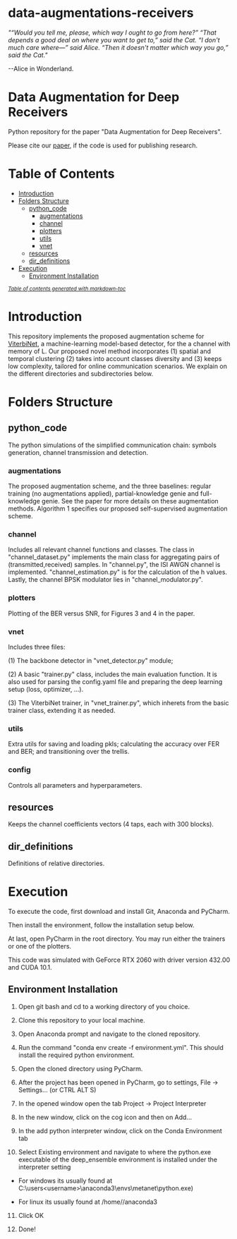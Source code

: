 # data-augmentations-receivers

*"“Would you tell me, please, which way I ought to go from here?” “That depends a good deal on where you want to get to,” said the Cat. “I don't much care where—” said Alice. “Then it doesn't matter which way you go,” said the Cat."* 

--Alice in Wonderland.

# Data Augmentation for Deep Receivers

Python repository for the paper "Data Augmentation for Deep Receivers".

Please cite our [paper](https://ieeexplore.ieee.org/abstract/document/9833983/), if the code is used for publishing research.

# Table of Contents

- [Introduction](#introduction)
- [Folders Structure](#folders-structure)
  * [python_code](#python_code)
    + [augmentations](#augmentations)
    + [channel](#channel)
    + [plotters](#plotters)
    + [utils](#utils)
    + [vnet](#vnet)
  * [resources](#resources)
  * [dir_definitions](#dir_definitions)
- [Execution](#execution)
  * [Environment Installation](#environment-installation)

<small><i><a href='http://ecotrust-canada.github.io/markdown-toc/'>Table of contents generated with markdown-toc</a></i></small>

# Introduction

This repository implements the proposed augmentation scheme for [ViterbiNet](https://ieeexplore.ieee.org/document/8815457), a machine-learning model-based detector, for the a channel with memory of L. Our proposed novel method incorporates (1) spatial and temporal clustering (2) takes into account classes diversity and (3) keeps low complexity, tailored for online communication scenarios. We explain on the different directories and subdirectories below.

# Folders Structure

## python_code 

The python simulations of the simplified communication chain: symbols generation, channel transmission and detection.

### augmentations

The proposed augmentation scheme, and the three baselines: regular training (no augmentations applied), partial-knowledge genie and full-knowledge genie. See the paper for more details on these augmentation methods. Algorithm 1 specifies our proposed self-supervised augmentation scheme.

### channel 

Includes all relevant channel functions and classes. The class in "channel_dataset.py" implements the main class for aggregating pairs of (transmitted,received) samples. 
In "channel.py", the ISI AWGN channel is implemented. "channel_estimation.py" is for the calculation of the h values. Lastly, the channel BPSK modulator lies in "channel_modulator.py".

### plotters

Plotting of the BER versus SNR, for Figures 3 and 4 in the paper.

### vnet 

Includes three files:

(1) The backbone detector in "vnet_detector.py" module;

(2) A basic "trainer.py" class, includes the main evaluation function. It is also used for parsing the config.yaml file and preparing the deep learning setup (loss, optimizer, ...).

(3) The ViterbiNet trainer, in "vnet_trainer.py", which inherets from the basic trainer class, extending it as needed.

### utils

Extra utils for saving and loading pkls; calculating the accuracy over FER and BER; and transitioning over the trellis.

### config

Controls all parameters and hyperparameters.

## resources

Keeps the channel coefficients vectors (4 taps, each with 300 blocks).

## dir_definitions 

Definitions of relative directories.

# Execution

To execute the code, first download and install Git, Anaconda and PyCharm.

Then install the environment, follow the installation setup below. 

At last, open PyCharm in the root directory. You may run either the trainers or one of the plotters.

This code was simulated with GeForce RTX 2060 with driver version 432.00 and CUDA 10.1. 

## Environment Installation

1. Open git bash and cd to a working directory of you choice.

2. Clone this repository to your local machine.

3. Open Anaconda prompt and navigate to the cloned repository.

4. Run the command "conda env create -f environment.yml". This should install the required python environment.

5. Open the cloned directory using PyCharm.

6. After the project has been opened in PyCharm, go to settings, File -> Settings... (or CTRL ALT S)

7. In the opened window open the tab Project -> Project Interpreter

8. In the new window, click on the cog icon and then on Add...

9. In the add python interpreter window, click on the Conda Environment tab

10. Select Existing environment and navigate to where the python.exe executable of the deep_ensemble environment is installed under the interpreter setting

  - For windows its usually found at C:\users\<username>\anaconda3\envs\metanet\python.exe)

  - For linux its usually found at /home/<username>/anaconda3
  
11. Click OK

12. Done!
